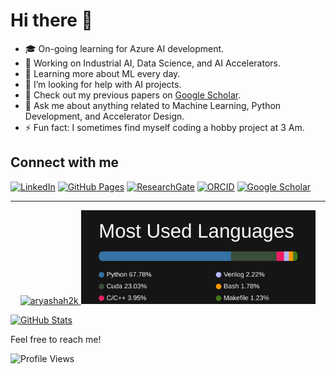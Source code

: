 # Hi there 👋

- 🎓 On-going learning for Azure AI development.
- 🔭 Working on Industrial AI, Data Science, and AI Accelerators.
- 🌱 Learning more about ML every day.
- 🤔 I’m looking for help with AI projects.
- 💼 Check out my previous papers on [Google Scholar](https://scholar.google.com/citations?user=0kupfkYAAAAJ&hl=en).
- 💬 Ask me about anything related to Machine Learning, Python Development, and Accelerator Design.
- ⚡ Fun fact: I sometimes find myself coding a hobby project at 3 Am.

## Connect with me
[![LinkedIn](https://img.shields.io/badge/LinkedIn-blue?style=flat&logo=linkedin)](https://www.linkedin.com/in/ahmad--rezaei/)
[![GitHub Pages](https://img.shields.io/badge/Website-lightgrey?style=flat&logo=github)](https://amd-rezaei.github.io/)
[![ResearchGate](https://img.shields.io/badge/ResearchGate-00CCBB?style=flat&logo=researchgate&logoColor=white)](https://www.researchgate.net/profile/Ahmad-Rezaei)
[![ORCID](https://img.shields.io/badge/ORCID-A6CE39?style=flat&logo=orcid&logoColor=white)](https://orcid.org/0000-0002-9232-6934)
[![Google Scholar](https://img.shields.io/badge/Google_Scholar-4285F4?style=flat&logo=google-scholar&logoColor=white)](https://scholar.google.com/citations?user=0kupfkYAAAAJ&hl=en)

---



<p align="center">
  <a href="https://streak-stats.demolab.com?user=amd-rezaei&theme=dark&hide_border=true" target="_blank">
    <picture><img align="" height='150px' src="https://streak-stats.demolab.com?user=amd-rezaei&theme=dark&hide_border=true" alt="aryashah2k" /></picture>
  </a>
  <a href="language_distribution.svg" target="_blank">
    <picture><img align="" height='150px' src="language_distribution.svg" /></picture>
  </a>
</p>

<a href="https://github-readme-stats.vercel.app/api?username=amd-rezaei&theme=dark&hide_border=false&include_all_commits=false&count_private=false" target="_blank">
  <picture>
    <img align="" height="150px" src="https://github-readme-stats.vercel.app/api?username=amd-rezaei&theme=dark&hide_border=false&include_all_commits=false&count_private=false" alt="GitHub Stats" />
  </picture>
</a>


Feel free to reach me!

![Profile Views](https://komarev.com/ghpvc/?username=amd-rezaei&color=blue)


